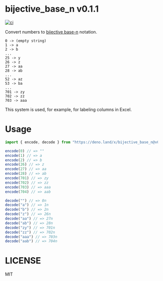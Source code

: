 # bijective_base_n v0.1.1

[![ci](https://github.com/kt3k/bijective_base_n/actions/workflows/ci.yml/badge.svg)](https://github.com/kt3k/bijective_base_n/actions/workflows/ci.yml)

Convert numbers to
[bijective base-n](https://en.wikipedia.org/wiki/Bijective_numeration) notation.

```
0 -> (empty string)
1 -> a
2 -> b
...
25 -> y
26 -> z
27 -> aa
28 -> ab
...
52 -> az
53 -> ba
...
701 -> zy
702 -> zz
703 -> aaa
```

This system is used, for example, for labeling columns in Excel.

# Usage

```js
import { encode, decode } from "https://deno.land/x/bijective_base_n@v0.1.1/mod.ts";

encode(0) // => ""
encode(1) // => a
encode(2) // => b
encode(26) // => z
encode(27) // => aa
encode(28) // => ab
encode(701) // => zy
encode(702) // => zz
encode(703) // => aaa
encode(704) // => aab

decode("") // => 0n
decode("a") // => 1n
decode("b") // => 2n
decode("z") // => 26n
decode("aa") // => 27n
decode("ab") // => 28n
decode("zy") // => 701n
decode("zz") // => 702n
decode("aaa") // => 703n
decode("aab") // => 704n
```

# LICENSE

MIT
